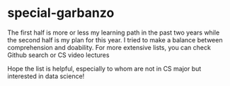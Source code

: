 # special-garbanzo
The first half is more or less my learning path in the past two years while the second half is my plan for this year. I tried to make a balance between comprehension and doability. For more extensive lists, you can check Github search or CS video lectures

Hope the list is helpful, especially to whom are not in CS major but interested in data science!
